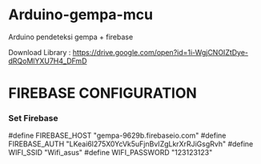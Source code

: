 # Arduino-gempa-mcu
Arduino pendeteksi gempa + firebase
 
Download Library : https://drive.google.com/open?id=1i-WgjCNOIZtDye-dRQoMlYXU7H4_DFmD

# FIREBASE CONFIGURATION
<h3>Set Firebase</h3>
#define FIREBASE_HOST "gempa-9629b.firebaseio.com" 
#define FIREBASE_AUTH "LKeai6l275X0YcVk5uFjnBvIZgLkrXrRJiGsgRvh"
#define WIFI_SSID "Wifi_asus"
#define WIFI_PASSWORD "123123123"
